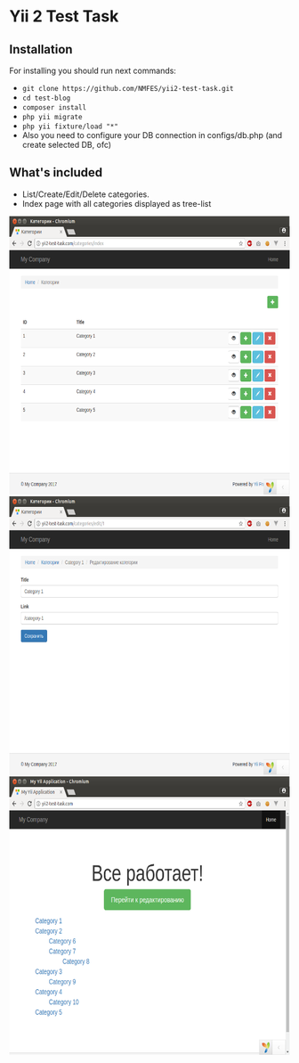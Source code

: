# Yii 2 Test Task

## Installation

For installing you should run next commands:

* `git clone https://github.com/NMFES/yii2-test-task.git`
* `cd test-blog`
* `composer install`
* `php yii migrate`
* `php yii fixture/load "*"`
* Also you need to configure your DB connection in configs/db.php (and create selected DB, ofc)

## What's included

* List/Create/Edit/Delete categories.
* Index page with all categories displayed as tree-list

<img src="https://raw.githubusercontent.com/NMFES/yii2-test-task/master/web/img/1.png" height="500">
<img src="https://raw.githubusercontent.com/nmfes/yii2-test-task/master/web/img/2.png" height="500">
<img src="https://raw.githubusercontent.com/nmfes/yii2-test-task/master/web/img/3.png" height="500">
